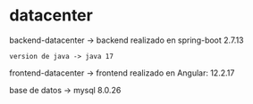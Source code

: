 # datacenter
backend-datacenter  -> backend realizado en spring-boot 2.7.13

    version de java -> java 17 

frontend-datacenter -> frontend realizado en Angular: 12.2.17

base de datos -> mysql 8.0.26
